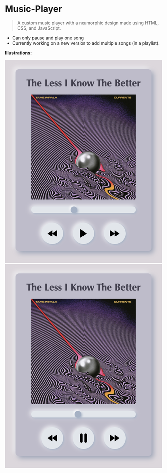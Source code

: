 # Music-Player

> A custom music player with a neumorphic design made using HTML, CSS, and JavaScript.
- Can only pause and play one song.
- Currently working on a new version to add multiple songs (in a playlist).

**Illustrations:**

![Paused](https://github.com/AnselZeng/Music-Player/blob/master/Paused.png) ![Playing](https://github.com/AnselZeng/Music-Player/blob/master/Playing.png)
